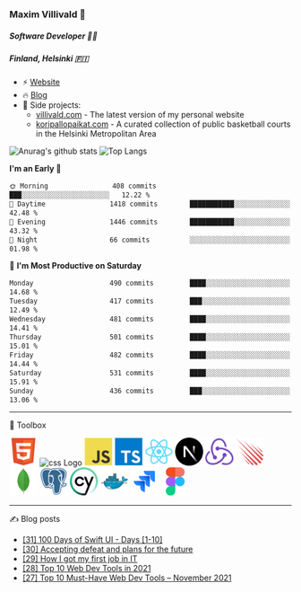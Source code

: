 ### Maxim Villivald 👋 
##### Software Developer 👨‍💻 
##### Finland, Helsinki 🇫🇮

- ⚡️ [Website](https://villivald.com/)
- 🔥 [Blog](https://create-react-app.com/)
- 🏀 Side projects:
    - [villivald.com](https://github.com/villivald/villivald.com) - The latest version of my personal website
    - [koripallopaikat.com](https://github.com/villivald/koripallopaikat) - A curated collection of public basketball courts in the Helsinki Metropolitan Area

![Anurag's github stats](https://github-readme-stats.vercel.app/api?username=villivald&show_icons=true&theme=dracula&hide_rank=true&hide_title=true) 
![Top Langs](https://github-readme-stats.vercel.app/api/top-langs/?username=villivald&layout=compact&theme=dracula)

<!--START_SECTION:waka-->
**I'm an Early 🐤** 

```text
🌞 Morning                408 commits         ███░░░░░░░░░░░░░░░░░░░░░░   12.22 % 
🌆 Daytime                1418 commits        ███████████░░░░░░░░░░░░░░   42.48 % 
🌃 Evening                1446 commits        ███████████░░░░░░░░░░░░░░   43.32 % 
🌙 Night                  66 commits          ░░░░░░░░░░░░░░░░░░░░░░░░░   01.98 % 
```
📅 **I'm Most Productive on Saturday** 

```text
Monday                   490 commits         ████░░░░░░░░░░░░░░░░░░░░░   14.68 % 
Tuesday                  417 commits         ███░░░░░░░░░░░░░░░░░░░░░░   12.49 % 
Wednesday                481 commits         ████░░░░░░░░░░░░░░░░░░░░░   14.41 % 
Thursday                 501 commits         ████░░░░░░░░░░░░░░░░░░░░░   15.01 % 
Friday                   482 commits         ████░░░░░░░░░░░░░░░░░░░░░   14.44 % 
Saturday                 531 commits         ████░░░░░░░░░░░░░░░░░░░░░   15.91 % 
Sunday                   436 commits         ███░░░░░░░░░░░░░░░░░░░░░░   13.06 % 
```



<!--END_SECTION:waka-->

---

🧰 Toolbox


<div>
<img src="https://github.com/devicons/devicon/blob/master/icons/html5/html5-original.svg" alt="html Logo" width="50" height="50"/> 
<img src="https://upload.wikimedia.org/wikipedia/commons/thumb/a/ab/Official_CSS_Logo.svg/2560px-Official_CSS_Logo.svg.png" alt="css Logo" width="50" height="50"/> 
<img src="https://github.com/devicons/devicon/blob/master/icons/javascript/javascript-original.svg" alt="JavaScript Logo" width="50" height="50"/> 
<img src="https://github.com/devicons/devicon/blob/master/icons/typescript/typescript-original.svg" alt="TypeScript Logo" width="50" height="50"/> 
<img src="https://github.com/devicons/devicon/blob/master/icons/react/react-original.svg" alt="react Logo" width="50" height="50"/> 
<img src="https://github.com/devicons/devicon/blob/master/icons/nextjs/nextjs-original.svg" alt="next js Logo" width="50" height="50"/> 
<img src="https://github.com/devicons/devicon/blob/master/icons/redux/redux-original.svg" alt="redux Logo" width="50" height="50"/> 
<img src="https://github.com/devicons/devicon/blob/master/icons/meteor/meteor-original.svg" alt="meteor js Logo" width="50" height="50"/> 
<img src="https://github.com/devicons/devicon/blob/master/icons/mongodb/mongodb-original.svg" alt="mongodb Logo" width="50" height="50"/>
<img src="https://github.com/devicons/devicon/blob/master/icons/postgresql/postgresql-plain.svg" alt="postgresql Logo" width="50" height="50"/>
<img src="https://github.com/devicons/devicon/blob/master/icons/cypressio/cypressio-original.svg" alt="Cypress Logo" width="50" height="50"/> 
<img src="https://github.com/devicons/devicon/blob/master/icons/docker/docker-original.svg" alt="docker Logo" width="50" height="50"/> 
<img src="https://github.com/devicons/devicon/blob/master/icons/jira/jira-original.svg" alt="jira Logo" width="50" height="50"/> 
<img src="https://github.com/devicons/devicon/blob/master/icons/figma/figma-original.svg" alt="figma Logo" width="50" height="50"/> 
</div>

---

✍️ Blog posts
<!-- BLOG-POST-LIST:START -->
- [[31] 100 Days of Swift UI - Days [1-10]](https://dev.to/villivald/31-100-days-of-swift-ui-upd-150224-14j5)
- [[30] Accepting defeat and plans for the future](https://dev.to/villivald/30-accepting-defeat-and-plans-for-the-future-2k75)
- [[29] How I got my first job in IT](https://dev.to/villivald/29-how-i-got-my-first-job-in-it-30aj)
- [[28] Top 10 Web Dev Tools in 2021](https://dev.to/villivald/28-top-10-web-dev-tools-in-2021-1k4i)
- [[27] Top 10 Must-Have Web Dev Tools – November 2021](https://dev.to/villivald/27-top-10-must-have-web-dev-tools-november-2021-1j4c)
<!-- BLOG-POST-LIST:END -->
